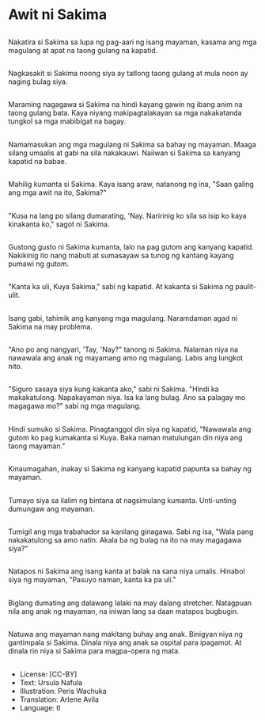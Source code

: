 # Awit ni Sakima

##
Nakatira si Sakima sa lupa ng pag-aari ng isang mayaman, kasama ang mga magulang at apat na taong gulang na kapatid.

##
Nagkasakit si Sakima noong siya ay tatlong taong gulang at mula noon ay naging bulag siya.

##
Maraming nagagawa si Sakima na hindi kayang gawin ng ibang anim na taong gulang bata. Kaya niyang makipagtalakayan sa mga nakakatanda tungkol sa mga mabibigat na bagay.

##
Namamasukan ang mga magulang ni Sakima sa bahay ng mayaman. Maaga silang umaalis at gabi na sila nakakauwi. Naiiwan si Sakima sa kanyang kapatid na babae.

##
Mahilig kumanta si Sakima. Kaya isang araw, natanong ng ina, "Saan galing ang mga awit na ito, Sakima?"

##
"Kusa na lang po silang dumarating, 'Nay. Naririnig ko sila sa isip ko kaya kinakanta ko," sagot ni Sakima.

##
Gustong gusto ni Sakima kumanta, lalo na pag gutom ang kanyang kapatid. Nakikinig ito nang mabuti at sumasayaw sa tunog ng kantang kayang pumawi ng gutom.

##
"Kanta ka uli, Kuya Sakima," sabi ng kapatid. At kakanta si Sakima ng paulit-ulit.

##
Isang gabi, tahimik ang kanyang mga magulang. Naramdaman agad ni Sakima na may problema.

##
"Ano po ang nangyari, 'Tay, 'Nay?" tanong ni Sakima. Nalaman niya na nawawala ang anak ng mayamang amo ng magulang. Labis ang lungkot nito.

##
"Siguro sasaya siya kung kakanta ako," sabi ni Sakima. "Hindi ka makakatulong. Napakayaman niya. Isa ka lang bulag. Ano sa palagay mo magagawa mo?" sabi ng mga magulang.

##
Hindi sumuko si Sakima. Pinagtanggol din siya ng kapatid, "Nawawala ang gutom ko pag kumakanta si Kuya. Baka naman matulungan din niya ang taong mayaman."

##
Kinaumagahan, inakay si Sakima ng kanyang kapatid papunta sa bahay ng mayaman.

##
Tumayo siya sa ilalim ng bintana at nagsimulang kumanta. Unti-unting dumungaw ang mayaman.

##
Tumigil ang mga trabahador sa kanilang ginagawa. Sabi ng isa, "Wala pang nakakatulong sa amo natin. Akala ba ng bulag na ito na may magagawa siya?"

##
Natapos ni Sakima ang isang kanta at balak na sana niya umalis. Hinabol siya ng mayaman, "Pasuyo naman, kanta ka pa uli."

##
Biglang dumating ang dalawang lalaki na may dalang stretcher. Natagpuan nila ang anak ng mayaman, na iniwan lang sa daan matapos bugbugin.

##
Natuwa ang mayaman nang makitang buhay ang anak. Binigyan niya ng gantimpala si Sakima. Dinala niya ang anak sa ospital para ipagamot. At dinala rin niya si Sakima para magpa-opera ng mata.

##
* License: [CC-BY]
* Text: Ursula Nafula
* Illustration: Peris Wachuka
* Translation: Arlene Avila
* Language: tl
